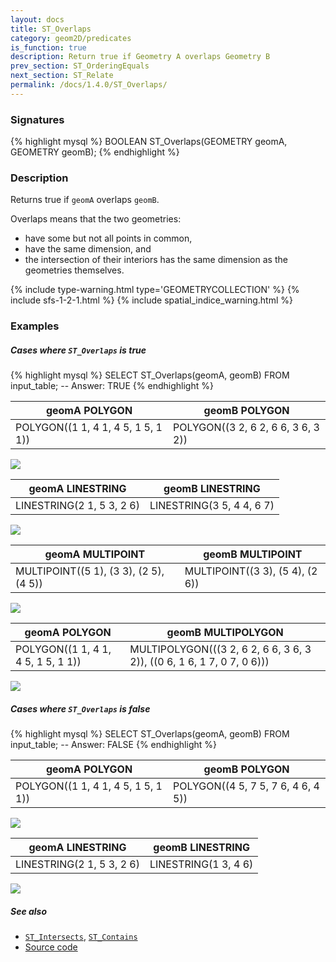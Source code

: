 ```yaml
---
layout: docs
title: ST_Overlaps
category: geom2D/predicates
is_function: true
description: Return true if Geometry A overlaps Geometry B
prev_section: ST_OrderingEquals
next_section: ST_Relate
permalink: /docs/1.4.0/ST_Overlaps/
---
```


### Signatures

{% highlight mysql %}
BOOLEAN ST_Overlaps(GEOMETRY geomA, GEOMETRY geomB);
{% endhighlight %}

### Description

Returns true if `geomA` overlaps `geomB`.

Overlaps means that the two geometries:

* have some but not all points in common,
* have the same dimension, and
* the intersection of their interiors has the same dimension as the
  geometries themselves.

{% include type-warning.html type='GEOMETRYCOLLECTION' %}
{% include sfs-1-2-1.html %}
{% include spatial_indice_warning.html %}

### Examples

##### Cases where `ST_Overlaps` is true

{% highlight mysql %}
SELECT ST_Overlaps(geomA, geomB) FROM input_table;
-- Answer:    TRUE
{% endhighlight %}

| geomA POLYGON                       | geomB POLYGON                       |
|-------------------------------------|-------------------------------------|
| POLYGON((1 1, 4 1, 4 5, 1 5, 1 1))  | POLYGON((3 2, 6 2, 6 6, 3 6, 3 2))  |

<img class="displayed" src="../ST_Overlaps_1.png"/>

| geomA LINESTRING           | geomB LINESTRING           |
|----------------------------|----------------------------|
| LINESTRING(2 1, 5 3, 2 6)  | LINESTRING(3 5, 4 4, 6 7)  |

<img class="displayed" src="../ST_Overlaps_2.png"/>

| geomA MULTIPOINT                        | geomB MULTIPOINT                 |
|-----------------------------------------|----------------------------------|
| MULTIPOINT((5 1), (3 3), (2 5), (4 5))  | MULTIPOINT((3 3), (5 4), (2 6))  |

<img class="displayed" src="../ST_Overlaps_3.png"/>

| geomA POLYGON                       | geomB MULTIPOLYGON                                                      |
|-------------------------------------|-------------------------------------------------------------------------|
| POLYGON((1 1, 4 1, 4 5, 1 5, 1 1))  | MULTIPOLYGON(((3 2, 6 2, 6 6, 3 6, 3 2)), ((0 6, 1 6, 1 7, 0 7, 0 6)))  |

<img class="displayed" src="../ST_Overlaps_4.png"/>

##### Cases where `ST_Overlaps` is false

{% highlight mysql %}
SELECT ST_Overlaps(geomA, geomB) FROM input_table;
-- Answer:    FALSE
{% endhighlight %}

| geomA POLYGON                       | geomB POLYGON                       |
|-------------------------------------|-------------------------------------|
| POLYGON((1 1, 4 1, 4 5, 1 5, 1 1))  | POLYGON((4 5, 7 5, 7 6, 4 6, 4 5))  |

<img class="displayed" src="../ST_Overlaps_5.png"/>

| geomA LINESTRING           | geomB LINESTRING      |
|----------------------------|-----------------------|
| LINESTRING(2 1, 5 3, 2 6)  | LINESTRING(1 3, 4 6)  |

<img class="displayed" src="../ST_Overlaps_6.png"/>

##### See also

* [`ST_Intersects`](../ST_Intersects), [`ST_Contains`](../ST_Contains)
* <a href="https://github.com/orbisgis/h2gis/blob/master/h2gis-functions/src/main/java/org/h2gis/functions/spatial/predicates/ST_Overlaps.java" target="_blank">Source code</a>
